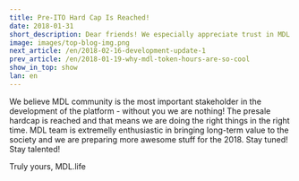 ```yaml
---
title: Pre-ITO Hard Cap Is Reached!
date: 2018-01-31
short_description: Dear friends! We especially appreciate trust in MDL Talent Hub project of our early investors and supporters.
image: images/top-blog-img.png
next_article: /en/2018-02-16-development-update-1
prev_article: /en/2018-01-19-why-mdl-token-hours-are-so-cool
show_in_top: show
lan: en
---
```

 
We believe MDL community is the most important stakeholder in the development of the platform - without you we are nothing! The presale hardcap is reached and that means we are doing the right things in the right time. MDL team is extremelly enthusiastic in bringing long-term value to the society and we are preparing more awesome stuff for the 2018. Stay tuned! Stay talented!

Truly yours, MDL.life
